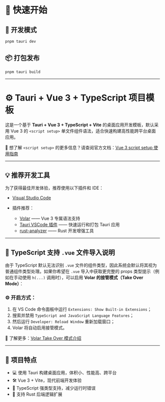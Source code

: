 # 🚀 快速开始

## 🧪 开发模式

```bash
pnpm tauri dev
```

## 📦 打包发布

```bash
pnpm tauri build
```

---

# ⚙️ Tauri + Vue 3 + TypeScript 项目模板

这是一个基于 **Tauri + Vue 3 + TypeScript + Vite** 的桌面应用开发模板，默认采用 Vue 3 的 `<script setup>` 单文件组件语法，适合快速构建高性能跨平台桌面应用。

📘 想了解 `<script setup>` 的更多信息？请查阅官方文档：[Vue 3 script setup 使用指南](https://cn.vuejs.org/api/sfc-script-setup.html)

---

## 💡 推荐开发工具

为了获得最佳开发体验，推荐使用以下插件和 IDE：

* [Visual Studio Code](https://code.visualstudio.com/)
* 插件推荐：

    * [Volar](https://marketplace.visualstudio.com/items?itemName=Vue.volar) —— Vue 3 专属语法支持
    * [Tauri VSCode 插件](https://marketplace.visualstudio.com/items?itemName=tauri-apps.tauri-vscode) —— 快速运行和打包 Tauri 应用
    * [rust-analyzer](https://marketplace.visualstudio.com/items?itemName=rust-lang.rust-analyzer) —— Rust 开发增强工具

---

## 🧩 TypeScript 支持 `.vue` 文件导入说明

由于 TypeScript 默认无法识别 `.vue` 文件的组件类型，因此系统会默认将其视为普通组件类型处理。如果你希望在 `.vue` 导入中获取更完整的 props 类型提示（例如在手动使用 `h(...)` 调用时），可以启用 **Volar 的接管模式（Take Over Mode）**：

### ⚙️ 开启方式：

1. 在 VS Code 命令面板中运行 `Extensions: Show Built-in Extensions`；
2. 搜索并禁用 `TypeScript and JavaScript Language Features`；
3. 然后运行 `Developer: Reload Window` 重新加载窗口；
4. Volar 将自动启用接管模式。

🔗 了解更多：[Volar Take Over 模式介绍](https://github.com/johnsoncodehk/volar/discussions/471)

---

## 📌 项目特点

* 💻 使用 Tauri 构建桌面应用，体积小、性能高、跨平台
* 🛠️ Vue 3 + Vite，现代前端开发体验
* 🧠 TypeScript 强类型支持，减少运行时错误
* 🔩 支持 Rust 后端逻辑扩展

